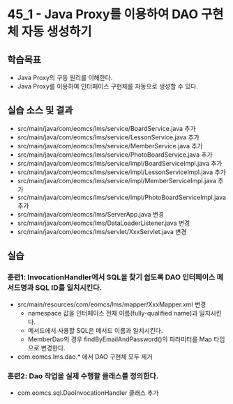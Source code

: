 # 45_1 - Java Proxy를 이용하여 DAO 구현체 자동 생성하기

## 학습목표

- Java Proxy의 구동 원리를 이해한다.
- Java Proxy를 이용하여 인터페이스 구현체를 자동으로 생성할 수 있다.

## 실습 소스 및 결과

- src/main/java/com/eomcs/lms/service/BoardService.java 추가
- src/main/java/com/eomcs/lms/service/LessonService.java 추가
- src/main/java/com/eomcs/lms/service/MemberService.java 추가
- src/main/java/com/eomcs/lms/service/PhotoBoardService.java 추가
- src/main/java/com/eomcs/lms/service/impl/BoardServiceImpl.java 추가
- src/main/java/com/eomcs/lms/service/impl/LessonServiceImpl.java 추가
- src/main/java/com/eomcs/lms/service/impl/MemberServiceImpl.java 추가
- src/main/java/com/eomcs/lms/service/impl/PhotoBoardServiceImpl.java 추가
- src/main/java/com/eomcs/lms/ServerApp.java 변경
- src/main/java/com/eomcs/lms/DataLoaderListener.java 변경
- src/main/java/com/eomcs/lms/servlet/XxxServlet.java 변경

## 실습  

### 훈련1: InvocationHandler에서 SQL을 찾기 쉽도록 DAO 인터페이스 메서드명과 SQL ID를 일치시킨다.

- src/main/resources/com/eomcs/lms/mapper/XxxMapper.xml 변경
  - namespace 값을 인터페이스 전체 이름(fully-qualified name)과 일치시킨다.
  - 메서드에서 사용할 SQL은 메서드 이름과 일치시킨다.
  - MemberDao의 경우 findByEmailAndPassword()의 파라미터를 Map 타입으로 변경한다.
- com.eomcs.lms.dao.* 에서 DAO 구현체 모두 제거

### 훈련2: Dao 작업을 실제 수행할 클래스를 정의한다.

- com.eomcs.sql.DaoInvocationHandler 클래스 추가
